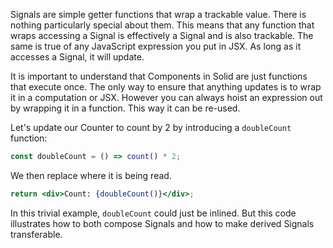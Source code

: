 Signals are simple getter functions that wrap a trackable value. There is nothing particularly special about them. This means that any function that wraps accessing a Signal is effectively a Signal and is also trackable. The same is true of any JavaScript expression you put in JSX. As long as it accesses a Signal, it will update.

It is important to understand that Components in Solid are just functions that execute once. The only way to ensure that anything updates is to wrap it in a computation or JSX. However you can always hoist an expression out by wrapping it in a function. This way it can be re-used.

Let's update our Counter to count by 2 by introducing a `doubleCount` function:

```jsx
const doubleCount = () => count() * 2;
```

We then replace where it is being read.

```jsx
return <div>Count: {doubleCount()}</div>;
```

In this trivial example, `doubleCount` could just be inlined. But this code illustrates how to both compose Signals and how to make derived Signals transferable.

